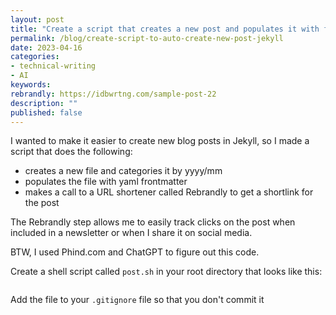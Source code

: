 ```yaml
---
layout: post
title: "Create a script that creates a new post and populates it with frontmatter, and also adds a Rebrandly shortlink"
permalink: /blog/create-script-to-auto-create-new-post-jekyll
date: 2023-04-16
categories:
- technical-writing
- AI
keywords: 
rebrandly: https://idbwrtng.com/sample-post-22
description: ""
published: false
---
```


I wanted to make it easier to create new blog posts in Jekyll, so I made a script that does the following:

- creates a new file and categories it by yyyy/mm
- populates the file with yaml frontmatter
- makes a call to a URL shortener called Rebrandly to get a shortlink for the post

The Rebrandly step allows me to easily track clicks on the post when included in a newsletter or when I share it on social media. 

BTW, I used Phind.com and ChatGPT to figure out this code.


Create a shell script called `post.sh` in your root directory that looks like this:

```

```

Add the file to your `.gitignore` file so that you don't commit it
